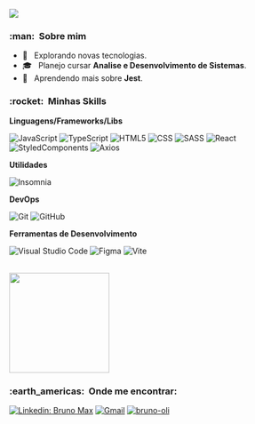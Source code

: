 
![](https://komarev.com/ghpvc/?username=bruno-oliSwerts&color=006bed)

<h3> :man: &nbsp;Sobre mim </h3>

- 🤔 &nbsp; Explorando novas tecnologias.
- 🎓 &nbsp; Planejo cursar **Analise e Desenvolvimento de Sistemas**.
- 🌱 &nbsp; Aprendendo mais sobre **Jest**.

<h3> :rocket: &nbsp;Minhas Skills </h3>

**Linguagens/Frameworks/Libs**

  ![JavaScript](https://img.shields.io/badge/-JavaScript-333333?style=flat&logo=javascript)
  ![TypeScript](https://img.shields.io/badge/-TypeScript-333333?style=flat&logo=typescript)
  ![HTML5](https://img.shields.io/badge/-HTML5-333333?style=flat&logo=HTML5)
  ![CSS](https://img.shields.io/badge/-CSS-333333?style=flat&logo=CSS3&logoColor=1572B6)
  ![SASS](https://img.shields.io/badge/-SASS-333333?style=flat&logo=SASS)
  ![React](https://img.shields.io/badge/-React-333333?style=flat&logo=react)
  ![StyledComponents](https://img.shields.io/badge/-StyledComponents-333333?style=flat&logo=styled-components)
  ![Axios](https://img.shields.io/badge/-Axios-333333?style=flat&logo=axios)

**Utilidades**

  ![Insomnia](https://img.shields.io/badge/-Insomnia-333333?style=flat&logo=insomnia)

**DevOps**

  ![Git](https://img.shields.io/badge/-Git-333333?style=flat&logo=git)
  ![GitHub](https://img.shields.io/badge/-GitHub-333333?style=flat&logo=github)
  
**Ferramentas de Desenvolvimento**

  ![Visual Studio Code](https://img.shields.io/badge/-Visual%20Studio%20Code-333333?style=flat&logo=visual-studio-code&logoColor=007ACC)
  ![Figma](https://img.shields.io/badge/-Figma-333333?style=flat&logo=figma)
  ![Vite](https://img.shields.io/badge/-Vite-333333?style=flat&logo=vite)

<br/>

<a href="https://github.com/bruno-oli">
  <img height="180em" src="https://github-readme-stats.vercel.app/api?username=bruno-oli&theme=dracula&show_icons=true" />
</a>

<br/>

<h3> :earth_americas: &nbsp;Onde me encontrar: </h3> 

[![Linkedin: Bruno Max](https://img.shields.io/badge/-Bruno-blue?style=flat-square&logo=Linkedin&logoColor=white&link=https://www.linkedin.com/in/bruno-max-3665b3223/)](https://www.linkedin.com/in/bruno-max-3665b3223/)
[![Gmail](https://img.shields.io/badge/-brunomax84411@gmail.com-006bed?style=flat-square&logo=Gmail&logoColor=white&link=mailto:brunomax84411@gmail.com)](mailto:brunomax84411@gmail.com)
[![bruno-oli]( https://img.shields.io/github/followers/bruno-oli?label=follow&style=social)](https://github.com/bruno-oli)
